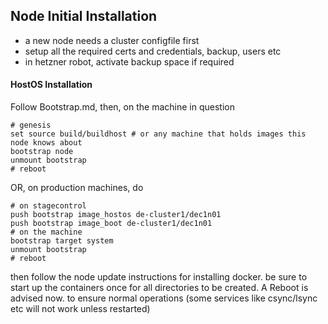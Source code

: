 
## Node Initial Installation

- a new node needs a cluster configfile first
- setup all the required certs and credentials, backup, users etc
- in hetzner robot, activate backup space if required

#### HostOS Installation

Follow Bootstrap.md, then, on the machine in question

```
# genesis
set source build/buildhost # or any machine that holds images this node knows about
bootstrap node
unmount bootstrap
# reboot
```

OR, on production machines, do

```
# on stagecontrol
push bootstrap image_hostos de-cluster1/dec1n01
push bootstrap image_boot de-cluster1/dec1n01
# on the machine
bootstrap target system
unmount bootstrap
# reboot
```

then follow the node update instructions for installing docker.
be sure to start up the containers once for all directories to be created.
A Reboot is advised now. to ensure normal operations (some services like csync/lsync etc will not work unless restarted)

